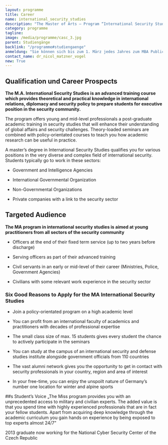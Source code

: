 ```yaml
---
layout: programme
title: Career
name: international_security_studies
description: "The Master of Arts – Program “International Security Studies” (MISS) is a unique post-graduate program for security professionals offered jointly by the Universität der Bundeswehr München (UniBwM) and the George C. Marshall European Center for Security Studies (GCMC)."
category: programme
tagline: 
image: /media/programme/casc_3.jpg
parent: Studiengänge
backlink: "/programme#studiengaenge"
anmeldung: "Sie können sich bis zum 1. März jedes Jahres zum MBA Public Management anmelden, der Studiengang beginnt im April jedes Jahres."
contact_name: dr_nicol_matzner_vogel
new: True
---
```




## Qualification und Career Prospects

**The M.A. International Security Studies is an advanced training course which provides theoretical and practical knowledge in international relations, diplomacy and security policy to prepare students for executive position in the security community.**

The program offers young and mid-level professionals a post-graduate academic training in security studies that will enhance their understanding of global affairs and security challenges. Theory-loaded seminars are combined with policy-orientated courses to teach you how academic research can be useful in practice.

A master’s degree in International Security Studies qualifies you for various positions in the very diverse and complex field of international security. Students typically go to work in these sectors:

* Government and Intelligence Agencies

* International Governmental Organization

* Non-Governmental Organizations

* Private companies with a link to the security sector

## Targeted Audience

**The MA program in international security studies is aimed at young practitioners from all sectors of the security community**

* Officers at the end of their fixed term service (up to two years before discharge)

* Serving officers as part of their advanced training

* Civil servants in an early or mid-level of their career (Ministries, Police,  Government Agencies)

* Civilians with some relevant work experience in the security sector   

### Six Good Reasons to Apply for the MA International Security Studies

* Join a policy-orientated program on a high academic level

* You can profit from an international faculty of academics and practitioners with decades of professional expertise

* The small class size of max. 15 students gives every student the chance to actively participate in the seminars 

* You can study at the campus of an international security and defense studies institute alongside government officials from 110 countries

* The vast alumni network gives you the opportunity to get in contact with security professionals in your country, region and area of interest

* In your free-time, you can enjoy the unspoilt nature of Germany’s number one location for winter and alpine sports

##s Student’s Voice
„The Miss program provides you with an unprecedented access to military and civilian experts. The added value is that you spend time with highly experienced professionals that are in fact your fellow students. Apart from acquiring deep knowledge through the academic curriculum you gain hands on experience by being exposed to top experts almost 24/7”

2013 graduate now working for the National Cyber Security Center of the Czech Republic 